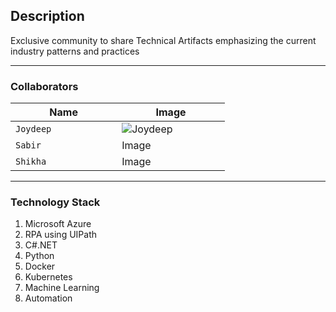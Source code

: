 ## Description
Exclusive community to share Technical Artifacts emphasizing the current industry patterns and practices

----------

### Collaborators

| <img width=50/> Name <img width=50/> | <img width=50/>  Image <img width=50/> |
|--|--|
| `Joydeep` |![Joydeep](https://techstackify.github.io/img/joydeep.jpg)|
|`Sabir`|Image|
|`Shikha`|Image|

----------

### Technology Stack

1. Microsoft Azure
2. RPA using UIPath
3. C#.NET
4. Python
5. Docker
6. Kubernetes
7. Machine Learning
8. Automation
